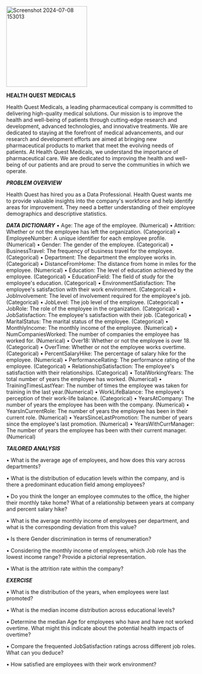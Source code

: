 <img width="214" alt="Screenshot 2024-07-08 153013" src="https://github.com/halimotoye/Dashboard-in-Excel/assets/172057907/a1c3570c-7a16-40fa-bc16-7a1f0e1a2ef6">

**HEALTH QUEST MEDICALS**

Health Quest Medicals, a leading pharmaceutical company is committed to delivering high-quality medical solutions. 
Our mission is to improve the health and well-being of patients through cutting-edge research and development, advanced technologies, and innovative treatments.
We are dedicated to staying at the forefront of medical advancements, and our research and development efforts are aimed at bringing new pharmaceutical products to market that meet the evolving needs of patients.
At Health Quest Medicals, we understand the importance of pharmaceutical care. We are dedicated to improving the health and well-being of our patients and are proud to serve the communities in which we operate.

_**PROBLEM OVERVIEW**_

Health Quest has hired you as a Data Professional. Health Quest wants me to provide valuable insights into the company's workforce and help identify areas for improvement. They need a better understanding of their employee demographics and descriptive statistics.

_**DATA DICTIONARY**_
• Age: The age of the employee. (Numerical)
• Attrition: Whether or not the employee has left the organization. (Categorical)
• EmployeeNumber: A unique identifier for each employee profile. (Numerical)
• Gender: The gender of the employee. (Categorical)
• BusinessTravel: The frequency of business travel for the employee. (Categorical)
• Department: The department the employee works in. (Categorical)
• DistanceFromHome: The distance from home in miles for the employee. (Numerical)
• Education: The level of education achieved by the employee. (Categorical)
• EducationField: The field of study for the employee's education. (Categorical)
• EnvironmentSatisfaction: The employee's satisfaction with their work environment. (Categorical)
• JobInvolvement: The level of involvement required for the employee's job. (Categorical)
• JobLevel: The job level of the employee. (Categorical)
• JobRole: The role of the employee in the organization. (Categorical)
• JobSatisfaction: The employee's satisfaction with their job. (Categorical)
• MaritalStatus: The marital status of the employee. (Categorical)
• MonthlyIncome: The monthly income of the employee. (Numerical)
• NumCompaniesWorked: The number of companies the employee has worked for. (Numerical)
• Over18: Whether or not the employee is over 18. (Categorical)
• OverTime: Whether or not the employee works overtime. (Categorical)
• PercentSalaryHike: The percentage of salary hike for the employee. (Numerical)
• PerformanceRating: The performance rating of the employee. (Categorical)
• RelationshipSatisfaction: The employee's satisfaction with their relationships. (Categorical)
• TotalWorkingYears: The total number of years the employee has worked. (Numerical)
• TrainingTimesLastYear: The number of times the employee was taken for training in the last year.(Numerical)
• WorkLifeBalance: The employee's perception of their work-life balance. (Categorical)
• YearsAtCompany: The number of years the employee has been with the company. (Numerical)
• YearsInCurrentRole: The number of years the employee has been in their current role. (Numerical)
• YearsSinceLastPromotion: The number of years since the employee's last promotion. (Numerical)
• YearsWithCurrManager: The number of years the employee has been with their current manager.(Numerical)


_**TAILORED ANALYSIS**_

• What is the average age of employees, and how does this vary across departments?

• What is the distribution of education levels within the company, and is there a predominant education field among employees?

• Do you think the longer an employee commutes to the office, the higher their monthly take home?
  What of a relationship between years at company and percent salary hike?
  
• What is the average monthly income of employees per department, and what is the corresponding deviation from this value?

• Is there Gender discrimination in terms of renumeration?

• Considering the monthly income of employees, which Job role has the lowest income range? Provide a pictorial representation.

• What is the attrition rate within the company?

_**EXERCISE**_

• What is the distribution of the years, when employees were last promoted?

• What is the median income distribution across educational levels?

• Determine the median Age for employees who have and have not worked overtime. What might this indicate about the potential health impacts of overtime?

• Compare the frequented JobSatisfaction ratings across different job roles. What can you deduce?

• How satisfied are employees with their work environment?

